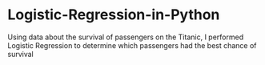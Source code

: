 # Logistic-Regression-in-Python
Using data about the survival of passengers on the Titanic, I performed Logistic Regression to determine which passengers had the best chance of survival
